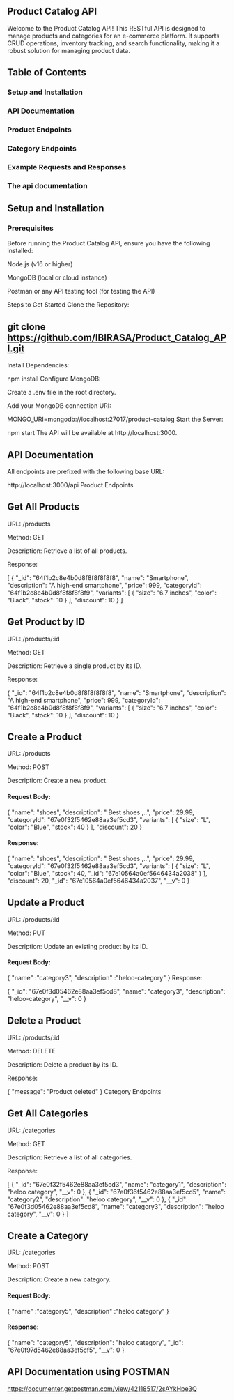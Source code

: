 ## Product Catalog API

Welcome to the Product Catalog API! This RESTful API is designed to manage products and categories for an e-commerce platform. It supports CRUD operations, inventory tracking, and search functionality, making it a robust solution for managing product data.

## Table of Contents

### Setup and Installation

### API Documentation

### Product Endpoints

### Category Endpoints

### Example Requests and Responses

### The api documentation

## Setup and Installation

### Prerequisites

Before running the Product Catalog API, ensure you have the following installed:

Node.js (v16 or higher)

MongoDB (local or cloud instance)

Postman or any API testing tool (for testing the API)

Steps to Get Started
Clone the Repository:

## git clone https://github.com/IBIRASA/Product_Catalog_API.git

Install Dependencies:

npm install
Configure MongoDB:

Create a .env file in the root directory.

Add your MongoDB connection URI:

MONGO_URI=mongodb://localhost:27017/product-catalog
Start the Server:

npm start
The API will be available at http://localhost:3000.

## API Documentation

All endpoints are prefixed with the following base URL:

http://localhost:3000/api
Product Endpoints

## Get All Products

URL: /products

Method: GET

Description: Retrieve a list of all products.

Response:

[
{
"\_id": "64f1b2c8e4b0d8f8f8f8f8f8",
"name": "Smartphone",
"description": "A high-end smartphone",
"price": 999,
"categoryId": "64f1b2c8e4b0d8f8f8f8f8f9",
"variants": [
{
"size": "6.7 inches",
"color": "Black",
"stock": 10
}
],
"discount": 10
}
]

## Get Product by ID

URL: /products/:id

Method: GET

Description: Retrieve a single product by its ID.

Response:

{
"\_id": "64f1b2c8e4b0d8f8f8f8f8f8",
"name": "Smartphone",
"description": "A high-end smartphone",
"price": 999,
"categoryId": "64f1b2c8e4b0d8f8f8f8f8f9",
"variants": [
{
"size": "6.7 inches",
"color": "Black",
"stock": 10
}
],
"discount": 10
}

## Create a Product

URL: /products

Method: POST

Description: Create a new product.

#### Request Body:

{
"name": "shoes",
"description": " Best shoes ,..",
"price": 29.99,
"categoryId": "67e0f32f5462e88aa3ef5cd3",
"variants": [
{
"size": "L",
"color": "Blue",
"stock": 40
}
],
"discount": 20
}

#### Response:

{
"name": "shoes",
"description": " Best shoes ,..",
"price": 29.99,
"categoryId": "67e0f32f5462e88aa3ef5cd3",
"variants": [
{
"size": "L",
"color": "Blue",
"stock": 40,
"_id": "67e10564a0ef5646434a2038"
}
],
"discount": 20,
"\_id": "67e10564a0ef5646434a2037",
"\_\_v": 0
}

## Update a Product

URL: /products/:id

Method: PUT

Description: Update an existing product by its ID.

#### Request Body:

{
"name" :"category3",
"description" :"heloo-category"
}
Response:

{
"\_id": "67e0f3d05462e88aa3ef5cd8",
"name": "category3",
"description": "heloo-category",
"\_\_v": 0
}

## Delete a Product

URL: /products/:id

Method: DELETE

Description: Delete a product by its ID.

Response:

{
"message": "Product deleted"
}
Category Endpoints

## Get All Categories

URL: /categories

Method: GET

Description: Retrieve a list of all categories.

Response:

[
{
"_id": "67e0f32f5462e88aa3ef5cd3",
"name": "category1",
"description": "heloo category",
"__v": 0
},
{
"_id": "67e0f36f5462e88aa3ef5cd5",
"name": "category2",
"description": "heloo category",
"__v": 0
},
{
"_id": "67e0f3d05462e88aa3ef5cd8",
"name": "category3",
"description": "heloo category",
"__v": 0
}
]

## Create a Category

URL: /categories

Method: POST

Description: Create a new category.

#### Request Body:

{
"name" :"category5",
"description" :"heloo category"
}

#### Response:

{
"name": "category5",
"description": "heloo category",
"\_id": "67e0f97d5462e88aa3ef5cf5",
"\_\_v": 0
}

## API Documentation using POSTMAN

https://documenter.getpostman.com/view/42118517/2sAYkHpe3Q

